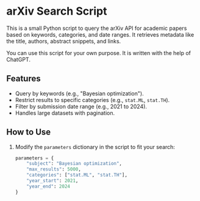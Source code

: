 # arXiv Search Script

This is a small Python script to query the arXiv API for academic
papers based on keywords, categories, and date ranges. It retrieves
metadata like the title, authors, abstract snippets, and links.

You can use this script for your own purpose. It is written with the help of ChatGPT.

## Features
- Query by keywords (e.g., "Bayesian optimization").
- Restrict results to specific categories (e.g., `stat.ML`, `stat.TH`).
- Filter by submission date range (e.g., 2021 to 2024).
- Handles large datasets with pagination.

## How to Use
1. Modify the `parameters` dictionary in the script to fit your search:
   ```python
   parameters = {
       "subject": "Bayesian optimization",
       "max_results": 5000,
       "categories": ["stat.ML", "stat.TH"],
       "year_start": 2021,
       "year_end": 2024
   }
